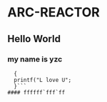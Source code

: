 # ARC-REACTOR
## Hello World
### my name is **yzc**
```  void main()
  {
  printf("L love U";
  }```
#### ffffff`fff`ff
